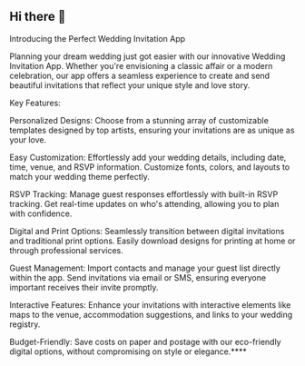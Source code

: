 ## Hi there 👋

Introducing the Perfect Wedding Invitation App

Planning your dream wedding just got easier with our innovative Wedding Invitation App. Whether you're envisioning a classic affair or a modern celebration, our app offers a seamless experience to create and send beautiful invitations that reflect your unique style and love story.

Key Features:

Personalized Designs: Choose from a stunning array of customizable templates designed by top artists, ensuring your invitations are as unique as your love.

Easy Customization: Effortlessly add your wedding details, including date, time, venue, and RSVP information. Customize fonts, colors, and layouts to match your wedding theme perfectly.

RSVP Tracking: Manage guest responses effortlessly with built-in RSVP tracking. Get real-time updates on who's attending, allowing you to plan with confidence.

Digital and Print Options: Seamlessly transition between digital invitations and traditional print options. Easily download designs for printing at home or through professional services.

Guest Management: Import contacts and manage your guest list directly within the app. Send invitations via email or SMS, ensuring everyone important receives their invite promptly.

Interactive Features: Enhance your invitations with interactive elements like maps to the venue, accommodation suggestions, and links to your wedding registry.

Budget-Friendly: Save costs on paper and postage with our eco-friendly digital options, without compromising on style or elegance.****
